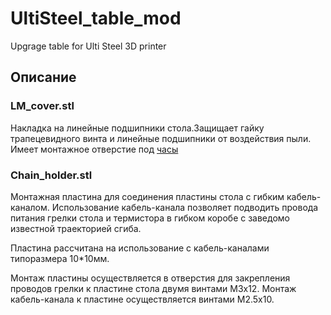 # UltiSteel_table_mod
Upgrage table for Ulti Steel 3D printer

## Описание

### LM_cover.stl

Накладка на линейные подшипники стола.Защищает гайку трапецевидного винта и линейные подшипники от воздействия пыли. Имеет монтажное отверстие под [часы](https://aliexpress.ru/item/4000505089458.html)

### Chain_holder.stl

Монтажная пластина для соединения пластины стола с гибким кабель-каналом. Использование кабель-канала позволяет подводить провода питания грелки стола и термистора в гибком коробе с заведомо известной траекторией сгиба.

Пластина рассчитана на использование с кабель-каналами типоразмера 10*10мм.

Монтаж пластины осуществляется в отверстия для закрепления проводов грелки к пластине стола двумя винтами М3х12. Монтаж кабель-канала к пластине осуществляется винтами М2.5х10.